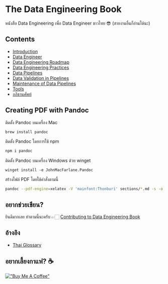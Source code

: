 # The Data Engineering Book

หนังสือ Data Engineering เพื่อ Data Engineer ชาวไทย 😎 (สายงานอื่นก็อ่านได้นะ)

## Contents

* [Introduction](sections/01-introduction.md)
* [Data Engineer](sections/02-data-engineer.md)
* [Data Engineering Roadmap](sections/03-data-engineering-roadmap.md)
* [Data Engineering Practices](sections/04-data-engineering-practices.md)
* [Data Pipelines](sections/05-data-pipelines.md)
* [Data Validation in Pipelines](sections/06-data-validation-in-pipelines.md)
* [Maintenance of Data Pipelines](sections/07-maintenance-of-data-pipelines.md)
* [Tools](sections/08-tools.md)
* [อภิธานศัพท์](sections/glossary.md)

## Creating PDF with Pandoc

ติดตั้ง Pandoc บนเครื่อง Mac

```sh
brew install pandoc
```
ติดตั้ง Pandoc โดยการใช้ npm
```sh
npm i pandoc
```
ติดตั้ง Pandoc บนเครื่อง Windows ด้วย winget
```
winget install -e JohnMacFarlane.Pandoc
```

สร้างไฟล์ PDF โดยใช้คำสั่งตามนี้

```sh
pandoc --pdf-engine=xelatex -V 'mainfont:Thonburi' sections/*.md -s -o data-engineering-book.pdf
```

## อยากช่วยเขียน?

ยินดีมากเลย ทำตามนี้นะครับ 👉🏻 [Contributing to Data Engineering Book](CONTRIBUTING.md)

## อ้างอิง

* [Thai Glossary](http://glossary.in.th/)

## อยากเลี้ยงกาแฟ? ☕️

[!["Buy Me A Coffee"](https://www.buymeacoffee.com/assets/img/custom_images/yellow_img.png)](https://www.buymeacoffee.com/zkan)
